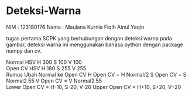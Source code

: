 # Deteksi-Warna
NIM   : 123180176
Nama  : Maulana Kurnia Fiqih Ainul Yaqin

tugas pertama SCPK yang berhubungan dengan deteksi warna pada gambar, deteksi warna ini menggunakan bahasa python dengan package numpy dan cv.

Normal HSV H 300 S 100 V 100<br/>
Open CV HSV H 180 S 255 V 255<br/>
Rumus Ubah Normal ke Open CV H Open CV = H Normal/2 S Open CV = S Normal2.55 V Open CV = V Normal2.55<br/>
Lower Open CV = H-10, S-20, V-20 Upper Open CV = H+10, S+20, V+20<br/>
